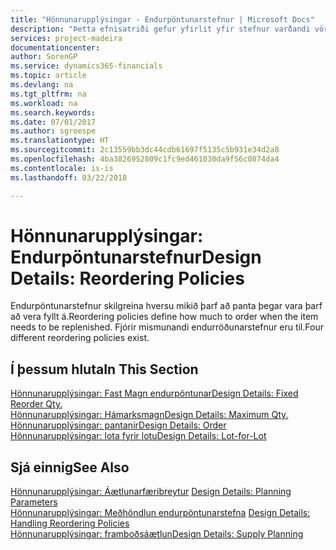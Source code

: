 ```yaml
---
title: "Hönnunarupplýsingar - Endurpöntunarstefnur | Microsoft Docs"
description: "Þetta efnisatriði gefur yfirlit yfir stefnur varðandi vöruáfyllingar."
services: project-madeira
documentationcenter: 
author: SorenGP
ms.service: dynamics365-financials
ms.topic: article
ms.devlang: na
ms.tgt_pltfrm: na
ms.workload: na
ms.search.keywords: 
ms.date: 07/01/2017
ms.author: sgroespe
ms.translationtype: HT
ms.sourcegitcommit: 2c13559bb3dc44cdb61697f5135c5b931e34d2a8
ms.openlocfilehash: 4ba3826952809c1fc9ed461030da9f56c0874da4
ms.contentlocale: is-is
ms.lasthandoff: 03/22/2018

---
```

# <a name="design-details-reordering-policies"></a><span data-ttu-id="7158a-103">Hönnunarupplýsingar: Endurpöntunarstefnur</span><span class="sxs-lookup"><span data-stu-id="7158a-103">Design Details: Reordering Policies</span></span>
<span data-ttu-id="7158a-104">Endurpöntunarstefnur skilgreina hversu mikið þarf að panta þegar vara þarf að vera fyllt á.</span><span class="sxs-lookup"><span data-stu-id="7158a-104">Reordering policies define how much to order when the item needs to be replenished.</span></span> <span data-ttu-id="7158a-105">Fjórir mismunandi endurröðunarstefnur eru til.</span><span class="sxs-lookup"><span data-stu-id="7158a-105">Four different reordering policies exist.</span></span>  

## <a name="in-this-section"></a><span data-ttu-id="7158a-106">Í þessum hluta</span><span class="sxs-lookup"><span data-stu-id="7158a-106">In This Section</span></span>  
[<span data-ttu-id="7158a-107">Hönnunarupplýsingar: Fast Magn endurpöntunar</span><span class="sxs-lookup"><span data-stu-id="7158a-107">Design Details: Fixed Reorder Qty.</span></span>](design-details-fixed-reorder-qty.md)  
[<span data-ttu-id="7158a-108">Hönnunarupplýsingar: Hámarksmagn</span><span class="sxs-lookup"><span data-stu-id="7158a-108">Design Details: Maximum Qty.</span></span>](design-details-maximum-qty.md)  
[<span data-ttu-id="7158a-109">Hönnunarupplýsingar: pantanir</span><span class="sxs-lookup"><span data-stu-id="7158a-109">Design Details: Order</span></span>](design-details-order.md)  
[<span data-ttu-id="7158a-110">Hönnunarupplýsingar: lota fyrir lotu</span><span class="sxs-lookup"><span data-stu-id="7158a-110">Design Details: Lot-for-Lot</span></span>](design-details-lot-for-lot.md)  

## <a name="see-also"></a><span data-ttu-id="7158a-111">Sjá einnig</span><span class="sxs-lookup"><span data-stu-id="7158a-111">See Also</span></span>  
<span data-ttu-id="7158a-112">[Hönnunarupplýsingar: Áætlunarfæribreytur](design-details-planning-parameters.md) </span><span class="sxs-lookup"><span data-stu-id="7158a-112">[Design Details: Planning Parameters](design-details-planning-parameters.md) </span></span>  
<span data-ttu-id="7158a-113">[Hönnunarupplýsingar: Meðhöndlun endurpöntunarstefna](design-details-handling-reordering-policies.md) </span><span class="sxs-lookup"><span data-stu-id="7158a-113">[Design Details: Handling Reordering Policies](design-details-handling-reordering-policies.md) </span></span>  
[<span data-ttu-id="7158a-114">Hönnunarupplýsingar: framboðsáætlun</span><span class="sxs-lookup"><span data-stu-id="7158a-114">Design Details: Supply Planning</span></span>](design-details-supply-planning.md)


